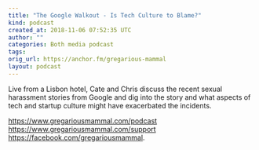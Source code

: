 ```yaml
---
title: "The Google Walkout - Is Tech Culture to Blame?"
kind: podcast
created_at: 2018-11-06 07:52:35 UTC
author: ""
categories: Both media podcast
tags: 
orig_url: https://anchor.fm/gregarious-mammal
layout: podcast
---
```

Live from a Lisbon hotel, Cate and Chris discuss the recent sexual harassment stories from Google and dig into the story and what aspects of tech and startup culture might have exacerbated the incidents.

https://www.gregariousmammal.com/podcast
https://www.gregariousmammal.com/support
https://facebook.com/gregariousmammal.